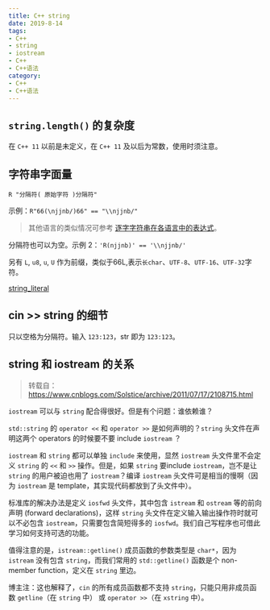 ```yaml
---
title: C++ string
date: 2019-8-14
tags:
- C++
- string
- iostream
- C++
- C++语法
category:
- C++
- C++语法
---
```


## `string.length()` 的复杂度

在 `C++ 11` 以前是未定义，在 `C++ 11` 及以后为常数，使用时须注意。

## 字符串字面量

`R "分隔符( 原始字符 )分隔符"`

示例：`R"66(\njjnb/)66" == "\\njjnb/"`

> 其他语言的类似情况可参考 [逐字字符串在各语言中的表达式](/Computer-Science/verbatim-strings-literal-grammar/)。

分隔符也可以为空。示例 2：`'R(njjnb)' == '\\njjnb/'` 

另有 `L`, `u8`, `u`, `U` 作为前缀，类似于66L,表示`长char`、`UTF-8`、`UTF-16`、`UTF-32`字符。

[string_literal](
https://zh.cppreference.com/w/cpp/language/string_literal)

## cin >> string 的细节

只以空格为分隔符。输入 `123:123`，str 即为 `123:123`。

## string 和 iostream 的关系

> 转载自：https://www.cnblogs.com/Solstice/archive/2011/07/17/2108715.html

`iostream` 可以与 `string` 配合得很好。但是有个问题：谁依赖谁？

`std::string` 的 `operator <<` 和 `operator >>` 是如何声明的？`string` 头文件在声明这两个 operators 的时候要不要 include `iostream` ？

`iostream` 和 `string` 都可以单独 `include` 来使用，显然 `iostream` 头文件里不会定义 `string` 的 `<<` 和 `>>` 操作。但是，如果 `string` 要include `iostream`，岂不是让 `string` 的用户被迫也用了 `iostream`？编译 `iostream` 头文件可是相当的慢啊（因为 `iostream` 是 template，其实现代码都放到了头文件中）。

标准库的解决办法是定义 `iosfwd` 头文件，其中包含 `istream` 和 `ostream` 等的前向声明 (forward declarations)，这样 `string` 头文件在定义输入输出操作符时就可以不必包含 `iostream`，只需要包含简短得多的 `iosfwd`。我们自己写程序也可借此学习如何支持可选的功能。

值得注意的是，`istream::getline()` 成员函数的参数类型是 `char*`，因为 `istream` 没有包含 `string`，而我们常用的 `std::getline()` 函数是个 non-member function，定义在 `string` 里边。

博主注：这也解释了，`cin` 的所有成员函数都不支持 `string`，只能只用非成员函数 `getline`（在 `string` 中） 或 `operator >>`（在 `xstring` 中）。